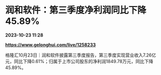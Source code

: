 # 润和软件：第三季度净利润同比下降45.89%

**2023-10-23 11:28**

**https://www.gelonghui.com/live/1258233**

格隆汇10月23日｜润和软件披露第三季度报告，第三季度实现营业收入7.26亿元，同比下降0.61%；归属于上市公司股东的净利润1849.78万元，同比下降45.89%。